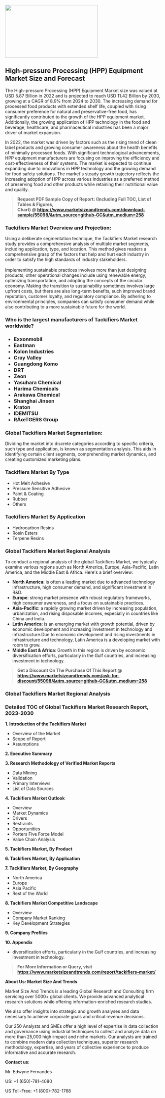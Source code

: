 <p><img class="alignnone size-medium wp-image-20088" src="https://ffe5etoiles.com/wp-content/uploads/2024/12/MST1-300x171.png" alt="" width="300" height="171" /></p><h2>High-pressure Processing (HPP) Equipment Market Size and Forecast</h2><p>The High-pressure Processing (HPP) Equipment Market size was valued at USD 5.87 Billion in 2022 and is projected to reach USD 11.42 Billion by 2030, growing at a CAGR of 8.9% from 2024 to 2030. The increasing demand for processed food products with extended shelf life, coupled with rising consumer preference for natural and preservative-free food, has significantly contributed to the growth of the HPP equipment market. Additionally, the growing application of HPP technology in the food and beverage, healthcare, and pharmaceutical industries has been a major driver of market expansion.</p><p>In 2022, the market was driven by factors such as the rising trend of clean label products and growing consumer awareness about the health benefits of minimally processed foods. With significant technological advancements, HPP equipment manufacturers are focusing on improving the efficiency and cost-effectiveness of their systems. The market is expected to continue expanding due to innovations in HPP technology and the growing demand for food safety solutions. The market's steady growth trajectory reflects the increasing adoption of HPP across various industries as a preferred method of preserving food and other products while retaining their nutritional value and quality.</p></p><blockquote id="" class=""><strong>Request PDF Sample Copy of Report: (Including Full TOC, List of Tables &amp; Figures, Chart)&nbsp;@&nbsp;<strong><a href="https://www.marketsizeandtrends.com/download-sample/55098/&utm_source=github-GC&utm_medium=258" target="_blank">https://www.marketsizeandtrends.com/download-sample/55098/&utm_source=github-GC&utm_medium=258</a></strong></strong></blockquote><h3 id="" class="">Tackifiers Market&nbsp;Overview and Projection:</h3><p id="" class="">Using a deliberate segmentation technique, the Tackifiers Market research study provides a comprehensive analysis of multiple market segments, including application, type, and location. This method gives readers a comprehensive grasp of the factors that help and hurt each industry in order to satisfy the high standards of industry stakeholders. <br /> <br />Implementing sustainable practices involves more than just designing products; other operational changes include using renewable energy, optimizing transportation, and adopting the concepts of the circular economy. Making the transition to sustainability sometimes involves large upfront costs, but there are also long-term benefits, such improved brand reputation, customer loyalty, and regulatory compliance. By adhering to environmental principles, companies can satisfy consumer demand while also contributing to a more sustainable future for the world.</p><h3 id="" class="">Who is the largest manufacturers of&nbsp;Tackifiers Market worldwide?</h3><h3 class=""><p><ul><li>Exxonmobil </li><li> Eastman </li><li> Kolon Industries </li><li> Cray Valley </li><li> Guangdong Komo </li><li> DRT </li><li> Zeon </li><li> Yasuhara Chemical </li><li> Harima Chemicals </li><li> Arakawa Chemical </li><li> Shanghai Jinsen </li><li> Kraton </li><li> IDEMITSU </li><li> RÃœTGERS Group</li></ul></p></h3><h3 id="" class="">Global&nbsp;Tackifiers Market Segmentation:</h3><p id="" class="">Dividing the market into discrete categories according to specific criteria, such type and application, is known as segmentation analysis. This aids in identifying certain client segments, comprehending market dynamics, and creating customized marketing plans.</p><h3 id="" class="">Tackifiers Market&nbsp;By Type</h3><p><p><ul><li>Hot Melt Adhesive </li><li> Pressure Sensitive Adhesive </li><li> Paint & Coating </li><li> Rubber </li><li> Others</p></li></ul></p></p><h3 id="" class="">Tackifiers Market&nbsp;By Application</h3><p class=""><p><ul><li>Hydrocarbon Resins </li><li> Rosin Esters </li><li> Terpene Resins</li></ul></p></p><h3 id="" class="">Global Tackifiers Market Regional Analysis</h3><p id="" class="">To conduct a regional analysis of the global Tackifiers Market, we typically examine various regions such as North America, Europe, Asia-Pacific, Latin America, and the Middle East &amp; Africa. Here's a brief overview:</p><ul><li><strong>North America</strong>: is often a leading market due to advanced technology infrastructure, high consumer demand, and significant investment in R&amp;D.</li><li><strong>Europe</strong>: strong market presence with robust regulatory frameworks, high consumer awareness, and a focus on sustainable practices.</li><li><strong>Asia-Pacific</strong>: a rapidly growing market driven by increasing population, urbanization, and rising disposable incomes, especially in countries like China and India.</li><li><strong>Latin America</strong>: is an emerging market with growth potential, driven by economic development and increasing investment in technology and infrastructure.Due to economic development and rising investments in infrastructure and technology, Latin America is a developing market with room to grow.</li><li><strong>Middle East &amp; Africa</strong>: Growth in this region is driven by economic diversification efforts, particularly in the Gulf countries, and increasing investment in technology.</li></ul><blockquote id="" class=""><strong>Get a Discount On The Purchase Of This Report @ <strong><a href="https://www.marketsizeandtrends.com/ask-for-discount/55098/&utm_source=github-GC&utm_medium=258" target="_blank">https://www.marketsizeandtrends.com/ask-for-discount/55098/&utm_source=github-GC&utm_medium=258</a></strong></strong></blockquote><h3 id="" class="">Global Tackifiers Market Regional Analysis</h3><h3 id="" class="">Detailed TOC of Global Tackifiers Market Research Report, 2023-2030</h3><p id="" class=""><strong>1. Introduction of the Tackifiers Market</strong></p><ul><li>Overview of the Market</li><li>Scope of Report</li><li>Assumptions</li></ul><p id="" class=""><strong>2. Executive Summary</strong></p><p id="" class=""><strong>3. Research Methodology of Verified Market Reports</strong></p><ul><li>Data Mining</li><li>Validation</li><li>Primary Interviews</li><li>List of Data Sources</li></ul><p id="" class=""><strong>4. Tackifiers Market Outlook</strong></p><ul><li>Overview</li><li>Market Dynamics</li><li>Drivers</li><li>Restraints</li><li>Opportunities</li><li>Porters Five Force Model</li><li>Value Chain Analysis</li></ul><p id="" class=""><strong>5. Tackifiers Market, By Product</strong></p><p id="" class=""><strong>6. Tackifiers Market, By Application</strong></p><p id="" class=""><strong>7. Tackifiers Market, By Geography</strong></p><ul><li>North America</li><li>Europe</li><li>Asia Pacific</li><li>Rest of the World</li></ul><p id="" class=""><strong>8. Tackifiers Market Competitive Landscape</strong></p><ul><li>Overview</li><li>Company Market Ranking</li><li>Key Development Strategies</li></ul><p id="" class=""><strong>9. Company Profiles</strong></p><p id="" class=""><strong>10. Appendix</strong></p><ul><li>diversification efforts, particularly in the Gulf countries, and increasing investment in technology.</li></ul><blockquote id="" class=""><strong>For More Information or Query, visit <strong><strong><a href="https://www.marketsizeandtrends.com/report/tackifiers-market/" target="_blank">https://www.marketsizeandtrends.com/report/tackifiers-market/</a></strong></strong></strong></blockquote><p id="" class=""><strong>About Us: Market Size And Trends</strong></p><p id="" class="">Market Size And Trends is a leading Global Research and Consulting firm servicing over 5000+ global clients. We provide advanced analytical research solutions while offering information-enriched research studies.</p><p id="" class="">We also offer insights into strategic and growth analyses and data necessary to achieve corporate goals and critical revenue decisions.</p><p id="" class="">Our 250 Analysts and SMEs offer a high level of expertise in data collection and governance using industrial techniques to collect and analyze data on more than 25,000 high-impact and niche markets. Our analysts are trained to combine modern data collection techniques, superior research methodology, expertise, and years of collective experience to produce informative and accurate research.</p><p id="" class=""><strong>Contact us:</strong></p><p id="" class="">Mr. Edwyne Fernandes</p><p id="" class="">US: +1 (650)-781-4080</p><p id="" class="">US Toll-Free: +1 (800)-782-1768</p>

